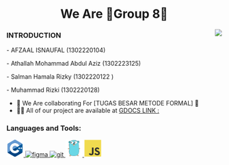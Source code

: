 <h1 align="center">We Are 👑Group 8👑</h1>
<img align="right" src="[https://th.bing.com/th/id/OIG._mmqVjNHmBjD7RXCGsyl?w=1024&h=1024&rs=1&pid=ImgDetMain](https://th.bing.com/th/id/OIG.I1k_1ttYnCXGn2In5lS7?pid=ImgGn)" alt"poster">
<h3>INTRODUCTION</h3>
<p>- AFZAAL ISNAUFAL (1302220104)</p>
<p>- Athallah Mohammad Abdul Aziz (1302223125)</p>
<p>- Salman Hamala Rizky (1302220122 )</p>
<p>- Muhammad Rizki (1302220128)</p>

- 👯 We Are collaborating For [TUGAS BESAR METODE FORMAL] 🔭
- 👨‍💻 All of our project are available at [GDOCS LINK :](https://docs.google.com/document/d/1t_SD1uZPEPZY6fkky4distyd7mn9DCyfD5Ds_oKqMOs/edit?usp=sharing)




<p align="left">
</p>

<h3 align="left">Languages and Tools:</h3>
<p align="left"> <a href="https://www.w3schools.com/cpp/" target="_blank" rel="noreferrer"> <img src="https://raw.githubusercontent.com/devicons/devicon/master/icons/cplusplus/cplusplus-original.svg" alt="cplusplus" width="40" height="40"/> </a> <a href="https://www.figma.com/" target="_blank" rel="noreferrer"> <img src="https://www.vectorlogo.zone/logos/figma/figma-icon.svg" alt="figma" width="40" height="40"/> </a> <a href="https://git-scm.com/" target="_blank" rel="noreferrer"> <img src="https://www.vectorlogo.zone/logos/git-scm/git-scm-icon.svg" alt="git" width="40" height="40"/> </a> <a href="https://golang.org" target="_blank" rel="noreferrer"> <img src="https://raw.githubusercontent.com/devicons/devicon/master/icons/go/go-original.svg" alt="go" width="40" height="40"/> </a> <a href="https://developer.mozilla.org/en-US/docs/Web/JavaScript" target="_blank" rel="noreferrer"> <img src="https://raw.githubusercontent.com/devicons/devicon/master/icons/javascript/javascript-original.svg" alt="javascript" width="40" height="40"/> </a> </p>




